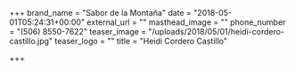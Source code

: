+++
brand_name = "Sabor de la Montaña"
date = "2018-05-01T05:24:31+00:00"
external_url = ""
masthead_image = ""
phone_number = "(506) 8550-7622"
teaser_image = "/uploads/2018/05/01/heidi-cordero-castillo.jpg"
teaser_logo = ""
title = "Heidi Cordero Castillo"

+++
